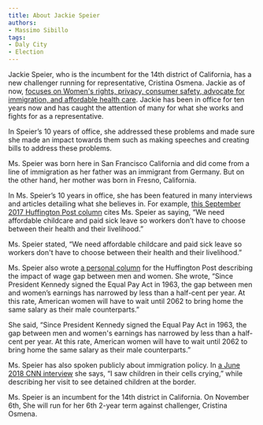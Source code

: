 ```yaml
---
title: About Jackie Speier
authors:
- Massimo Sibillo
tags:
- Daly City
- Election
---
```

Jackie Speier, who is the incumbent for the 14th district of California, has a new challenger running for representative, Cristina Osmena. 
Jackie as of now, [focuses on Women's rights, privacy, consumer safety, advocate for immigration, and affordable health care](https://speier.house.gov/). 
Jackie has been in office for ten years now and has caught the attention of many for what she works and fights for as a representative.

In Speier’s 10 years of office, she addressed these problems and made sure she made an impact towards them such as making speeches and creating bills to address these problems.

Ms. Speier was born here in San Francisco California and did come from a line of immigration as her father was an immigrant from Germany. 
But on the other hand, her mother was born in Fresno, California.

In Ms. Speier’s 10 years in office, she has been featured in many interviews and articles detailing what she believes in. For example, [this September 2017 Huffington Post column](https://www.huffingtonpost.ca/ryan-painter/b-c-needs-to-support-workers-mental-health-and-mandate-paid-sick-leave_a_23219883/) cites Ms. Speier as saying, “We need affordable childcare and paid sick leave so workers don’t have to choose between their health and their livelihood.” 

Ms. Speier stated, “We need affordable childcare and paid sick leave so workers don't have to choose between their health and their livelihood.” 

Ms. Speier also wrote [a personal column](https://www.huffingtonpost.com/rep-jackie-speier/unequal-pay-day_b_1430766.html) for the Huffington Post describing the impact of wage gap between men and women. She wrote, “Since President Kennedy signed the Equal Pay Act in 1963, the gap between men and women’s earnings has narrowed by less than a half-cent per year. At this rate, American women will have to wait until 2062 to bring home the same salary as their male counterparts.” 

She said, “Since President Kennedy signed the Equal Pay Act in 1963, the gap between men and women's earnings has narrowed by less than a half-cent per year. 
At this rate, American women will have to wait until 2062 to bring home the same salary as their male counterparts.” 

Ms. Speier has also spoken publicly about immigration policy. In [a June 2018 CNN interview](https://www.cnn.com/videos/politics/2018/06/23/jackie-speier-immigration-kids-detained-intv-sot.cnn) she says, “I saw children in their cells crying,” while describing her visit to see detained children at the border.

Ms. Speier is an incumbent for the 14th district in California. 
On November 6th, She will run for her 6th 2-year term against challenger, Cristina Osmena. 